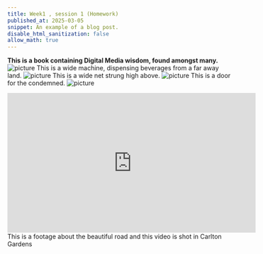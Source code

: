 ```yaml
---
title: Week1 , session 1 (Homework)
published_at: 2025-03-05
snippet: An example of a blog post.
disable_html_sanitization: false
allow_math: true
---
```

**This is a book containing Digital Media wisdom, found amongst many.**
![picture](IMG_2021.webp)
This is a wide machine, dispensing beverages from a far away land.
![picture](IMG_2022.webp)
This is a wide net strung high above.
![picture](IMG_2023.webp)
This is a door for the condemned.
![picture](IMG_2024.webp)
<iframe width="560" height="315" src="https://www.youtube.com/embed/y__gPx6Uj5g?si=lzWcQ1cpQ1Wb8i6d" title="YouTube video player" frameborder="0" allow="accelerometer; autoplay; clipboard-write; encrypted-media; gyroscope; picture-in-picture; web-share" referrerpolicy="strict-origin-when-cross-origin" allowfullscreen></iframe>
This is a footage about the beautiful road and this video is shot in Carlton Gardens